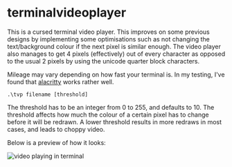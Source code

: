 # terminalvideoplayer

This is a cursed terminal video player. This improves on some previous designs by implementing some optimisations such as not changing the text/background colour if the next pixel is similar enough. The video player also manages to get 4 pixels (effectively) out of every character as opposed to the usual 2 pixels by using the unicode quarter block characters.

Mileage may vary depending on how fast your terminal is. In my testing, I've found that [alacritty](https://github.com/alacritty/alacritty) works rather well.

```
.\tvp filename [threshold] 
```

The threshold has to be an integer from 0 to 255, and defaults to 10. The threshold affects how much the colour of a certain pixel has to change before it will be redrawn. A lower threshold results in more redraws in most cases, and leads to choppy video.

Below is a preview of how it looks:

![video playing in terminal](imgs/video.gif)